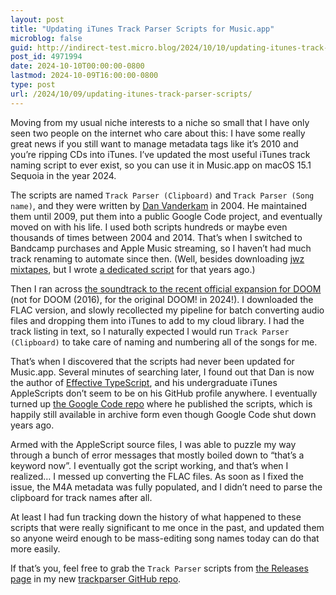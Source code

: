 ```yaml
---
layout: post
title: "Updating iTunes Track Parser Scripts for Music.app"
microblog: false
guid: http://indirect-test.micro.blog/2024/10/10/updating-itunes-track-parser-scripts/
post_id: 4971994
date: 2024-10-10T00:00:00-0800
lastmod: 2024-10-09T16:00:00-0800
type: post
url: /2024/10/09/updating-itunes-track-parser-scripts/
---
```


Moving from my usual niche interests to a niche so small that I have only seen two people on the internet who care about this: I have some really great news if you still want to manage metadata tags like it’s 2010 and you’re ripping CDs into iTunes. I’ve updated the most useful iTunes track naming script to ever exist, so you can use it in Music.app on macOS 15.1 Sequoia in the year 2024.

The scripts are named `Track Parser (Clipboard)` and `Track Parser (Song name)`, and they were written by [Dan Vanderkam](https://www.danvk.org) in 2004. He maintained them until 2009, put them into a public Google Code project, and eventually moved on with his life. I used both scripts hundreds or maybe even thousands of times between 2004 and 2014. That’s when I switched to Bandcamp purchases and Apple Music streaming, so I haven’t had much track renaming to automate since then. (Well, besides downloading [jwz mixtapes](https://www.dnalounge.com/webcast/mixtapes/), but I wrote [a dedicated script](https://github.com/indirect/dotfiles/blob/main/dot_bin/executable_jwz-download) for that years ago.)

Then I ran across [the soundtrack to the recent official expansion for DOOM](https://www.youtube.com/playlist?list=PLAwkDjVcJePggQv6qM9cPWqrqoWkuD_h_) (not for DOOM (2016), for the original DOOM! in 2024!). I downloaded the FLAC version, and slowly recollected my pipeline for batch converting audio files and dropping them into iTunes to add to my cloud library. I had the track listing in text, so I naturally expected I would run `Track Parser (Clipboard)` to take care of naming and numbering all of the songs for me.

That’s when I discovered that the scripts had never been updated for Music.app. Several minutes of searching later, I found out that Dan is now the author of [Effective TypeScript](https://amzn.to/402nk5R), and his undergraduate iTunes AppleScripts don’t seem to be on his GitHub profile anywhere. I eventually turned up [the Google Code repo](https://code.google.com/archive/p/trackparser/) where he published the scripts, which is happily still available in archive form even though Google Code shut down years ago.

Armed with the AppleScript source files, I was able to puzzle my way through a bunch of error messages that mostly boiled down to “that’s a keyword now”. I eventually got the script working, and that’s when I realized… I messed up converting the FLAC files. As soon as I fixed the issue, the M4A metadata was  fully populated, and I didn’t need to parse the clipboard for track names after all.

At least I had fun tracking down the history of what happened to these scripts that were really significant to me once in the past, and updated them so anyone weird enough to be mass-editing song names today can do that more easily.

If that’s you, feel free to grab the `Track Parser` scripts from [the Releases page](https://github.com/indirect/trackparser/releases) in my new [trackparser GitHub repo](https://github.com/indirect/trackparser).
